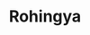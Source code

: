 ---
pid: PT249
title: Rohingya
location_transcription: 4302 Market St.
zipcode: '19066'
outside_phl: 'Merion Station PA '
neighborhood: Merion Station
age: '16'
age_range: 13-19
instagram: 
image_file_name: PT_249.jpg
proposal_transcription: Monument to raise awareness (and love) for the Rohingya people
  who are suffering from brutal violence, genocide, and ethnic cleansing in Myanmar.
topic: Human Rights,Love
topic_summary: 0, 0
type: Other No Form
keywords_other: rohingya
credit: 
image_labels: 
twitter: 
facebook: 
permalink: "/monuments/pt249/"
layout: item-page
---
